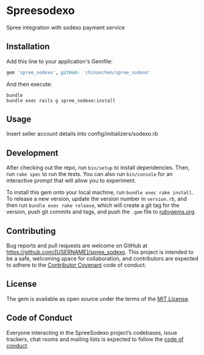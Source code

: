 # Spreesodexo

Spree integration with sodexo payment service

## Installation

Add this line to your application's Gemfile:

```ruby
gem 'spree_sodexo', github: 'chinoxchen/spree_sodexo'
```

And then execute:

    bundle
    bundle exec rails g spree_sodexo:install



## Usage

Insert seller account details into config/initializers/sodexo.rb

## Development

After checking out the repo, run `bin/setup` to install dependencies. Then, run `rake spec` to run the tests. You can also run `bin/console` for an interactive prompt that will allow you to experiment.

To install this gem onto your local machine, run `bundle exec rake install`. To release a new version, update the version number in `version.rb`, and then run `bundle exec rake release`, which will create a git tag for the version, push git commits and tags, and push the `.gem` file to [rubygems.org](https://rubygems.org).

## Contributing

Bug reports and pull requests are welcome on GitHub at https://github.com/[USERNAME]/spree_sodexo. This project is intended to be a safe, welcoming space for collaboration, and contributors are expected to adhere to the [Contributor Covenant](http://contributor-covenant.org) code of conduct.

## License

The gem is available as open source under the terms of the [MIT License](https://opensource.org/licenses/MIT).

## Code of Conduct

Everyone interacting in the SpreeSodexo project’s codebases, issue trackers, chat rooms and mailing lists is expected to follow the [code of conduct](https://github.com/[USERNAME]/spree_sodexo/blob/master/CODE_OF_CONDUCT.md).
